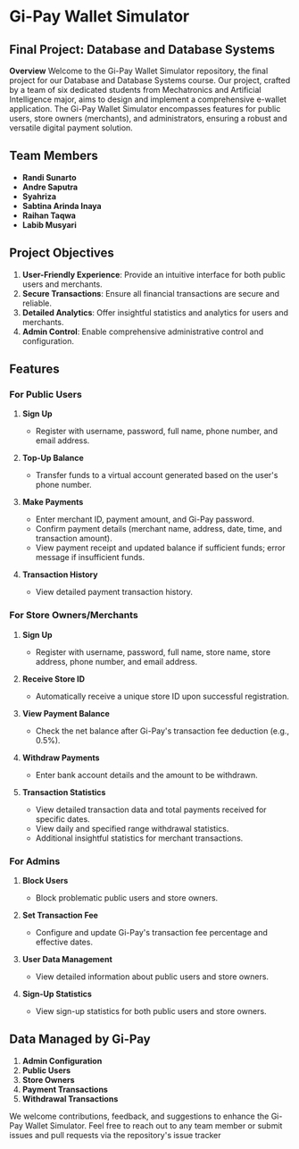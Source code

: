 # Gi-Pay Wallet Simulator
## Final Project: Database and Database Systems

**Overview**
Welcome to the Gi-Pay Wallet Simulator repository, the final project for our Database and Database Systems course. Our project, crafted by a team of six dedicated students from Mechatronics and Artificial Intelligence major, aims to design and implement a comprehensive e-wallet application. The Gi-Pay Wallet Simulator encompasses features for public users, store owners (merchants), and administrators, ensuring a robust and versatile digital payment solution.

## Team Members
- **Randi Sunarto**
- **Andre Saputra**
- **Syahriza**
- **Sabtina Arinda Inaya**
- **Raihan Taqwa**
- **Labib Musyari**

## Project Objectives

1. **User-Friendly Experience**: Provide an intuitive interface for both public users and merchants.
2. **Secure Transactions**: Ensure all financial transactions are secure and reliable.
3. **Detailed Analytics**: Offer insightful statistics and analytics for users and merchants.
4. **Admin Control**: Enable comprehensive administrative control and configuration.

## Features

### For Public Users

1. **Sign Up**
   - Register with username, password, full name, phone number, and email address.
   
2. **Top-Up Balance**
   - Transfer funds to a virtual account generated based on the user's phone number.
   
3. **Make Payments**
   - Enter merchant ID, payment amount, and Gi-Pay password.
   - Confirm payment details (merchant name, address, date, time, and transaction amount).
   - View payment receipt and updated balance if sufficient funds; error message if insufficient funds.
   
4. **Transaction History**
   - View detailed payment transaction history.

### For Store Owners/Merchants

1. **Sign Up**
   - Register with username, password, full name, store name, store address, phone number, and email address.
   
2. **Receive Store ID**
   - Automatically receive a unique store ID upon successful registration.
   
3. **View Payment Balance**
   - Check the net balance after Gi-Pay's transaction fee deduction (e.g., 0.5%).
   
4. **Withdraw Payments**
   - Enter bank account details and the amount to be withdrawn.
   
5. **Transaction Statistics**
   - View detailed transaction data and total payments received for specific dates.
   - View daily and specified range withdrawal statistics.
   - Additional insightful statistics for merchant transactions.

### For Admins

1. **Block Users**
   - Block problematic public users and store owners.
   
2. **Set Transaction Fee**
   - Configure and update Gi-Pay's transaction fee percentage and effective dates.
   
3. **User Data Management**
   - View detailed information about public users and store owners.
   
4. **Sign-Up Statistics**
   - View sign-up statistics for both public users and store owners.

## Data Managed by Gi-Pay

1. **Admin Configuration**
2. **Public Users**
3. **Store Owners**
4. **Payment Transactions**
5. **Withdrawal Transactions**

We welcome contributions, feedback, and suggestions to enhance the Gi-Pay Wallet Simulator. Feel free to reach out to any team member or submit issues and pull requests via the repository's issue tracker
